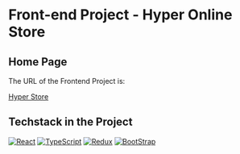 # Front-end Project - Hyper Online Store

## Home Page

 The URL of the Frontend Project is:


 [Hyper Store](https://hyper-mystore.netlify.app)

  
## Techstack in the Project

<a href="#"><img alt="React" src="https://img.shields.io/badge/React%20-61DAFB.svg?logo=react&logoColor=white"></a>
<a href="#"><img alt="TypeScript" src="https://img.shields.io/badge/TypeScript%20-3178C6.svg?logo=typescript&logoColor=white"></a>
<a href="#"><img alt="Redux" src="https://img.shields.io/badge/Redux%20-764ABC.svg?logo=Redux&logoColor=white"></a>
<a href="#"><img alt="BootStrap" src="https://img.shields.io/badge/BootStrap-7952B3.svg?logo=BootStrap&logoColor=white"></a>